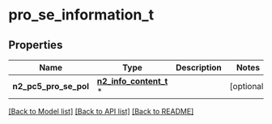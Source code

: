 # pro_se_information_t

## Properties
Name | Type | Description | Notes
------------ | ------------- | ------------- | -------------
**n2_pc5_pro_se_pol** | [**n2_info_content_t**](n2_info_content.md) \* |  | [optional] 

[[Back to Model list]](../README.md#documentation-for-models) [[Back to API list]](../README.md#documentation-for-api-endpoints) [[Back to README]](../README.md)


